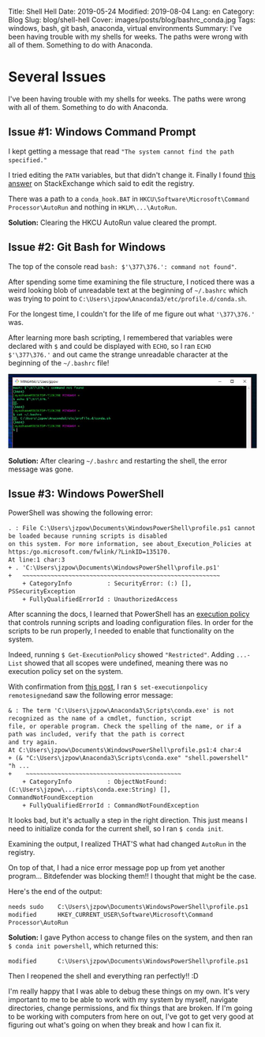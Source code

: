 Title: Shell Hell
Date: 2019-05-24
Modified: 2019-08-04
Lang: en
Category: Blog
Slug: blog/shell-hell
Cover: images/posts/blog/bashrc_conda.jpg
Tags: windows, bash, git bash, anaconda, virtual environments
Summary: I've been having trouble with my shells for weeks. The paths were wrong with all of them. Something to do with Anaconda.

# Several Issues

I've been having trouble with my shells for weeks. The paths were wrong with all of them. Something to do with Anaconda.

## Issue #1: Windows Command Prompt
I kept getting a message that read `"The system cannot find the path specified."`

I tried editing the `PATH` variables, but that didn't change it. Finally I found [this answer](https://superuser.com/questions/727316/error-in-command-line-the-system-cannot-find-the-path-specified) on StackExchange which said to edit the registry.

There was a path to a `conda_hook.BAT` in `HKCU\Software\Microsoft\Command Processor\AutoRun` and nothing in `HKLM\...\AutoRun`.

**Solution:** Clearing the HKCU AutoRun value cleared the prompt.

## Issue #2: Git Bash for Windows

The top of the console read `bash: $'\377\376.': command not found"`.

After spending some time examining the file structure, I noticed there was a weird looking blob of unreadable text at the beginning of `~/.bashrc` which was trying to point to `C:\Users\jzpow\Anaconda3/etc/profile.d/conda.sh`.

For the longest time, I couldn't for the life of me figure out what `'\377\376.'` was.

After learning more bash scripting, I remembered that variables were declared with `$` and could be displayed with `ECHO`, so I ran `ECHO $'\377\376.'` and out came the strange unreadable character at the beginning of the `~/.bashrc` file!

![Git Bash prompt](/images/posts/blog/bashrc_conda.jpg)

**Solution:** After clearing `~/.bashrc` and restarting the shell, the error message was gone.

## Issue #3: Windows PowerShell

PowerShell was showing the following error:

```console
. : File C:\Users\jzpow\Documents\WindowsPowerShell\profile.ps1 cannot be loaded because running scripts is disabled
on this system. For more information, see about_Execution_Policies at https:/go.microsoft.com/fwlink/?LinkID=135170.
At line:1 char:3
+ . 'C:\Users\jzpow\Documents\WindowsPowerShell\profile.ps1'
+   ~~~~~~~~~~~~~~~~~~~~~~~~~~~~~~~~~~~~~~~~~~~~~~~~~~~~~~~~
    + CategoryInfo          : SecurityError: (:) [], PSSecurityException
    + FullyQualifiedErrorId : UnauthorizedAccess
```

After scanning the docs, I learned that PowerShell has an [execution policy](https://docs.microsoft.com/en-us/powershell/module/microsoft.powershell.core/about/about_execution_policies?view=powershell-6) that controls running scripts and loading configuration files. In order for the scripts to be run properly, I needed to enable that functionality on the system.

Indeed, running `$ Get-ExecutionPolicy` showed `"Restricted"`. Adding `...-List` showed that all scopes were undefined, meaning there was no execution policy set on the system.

With confirmation from [this post](https://www.faqforge.com/windows/windows-powershell-running-scripts-is-disabled-on-this-system/), I ran `$ set-executionpolicy remotesigned`and saw the following error message:

```console
& : The term 'C:\Users\jzpow\Anaconda3\Scripts\conda.exe' is not recognized as the name of a cmdlet, function, script
file, or operable program. Check the spelling of the name, or if a path was included, verify that the path is correct
and try again.
At C:\Users\jzpow\Documents\WindowsPowerShell\profile.ps1:4 char:4
+ (& "C:\Users\jzpow\Anaconda3\Scripts\conda.exe" "shell.powershell" "h ...
+    ~~~~~~~~~~~~~~~~~~~~~~~~~~~~~~~~~~~~~~~~~~~~
    + CategoryInfo          : ObjectNotFound: (C:\Users\jzpow\...ripts\conda.exe:String) [], CommandNotFoundException
    + FullyQualifiedErrorId : CommandNotFoundException
```

It looks bad, but it's actually a step in the right direction. This just means I need to initialize conda for the current shell, so I ran `$ conda init`.

Examining the output, I realized THAT'S what had changed `AutoRun` in the registry.

On top of that, I had a nice error message pop up from yet another program... Bitdefender was blocking them!! I thought that might be the case.

Here's the end of the output:

```shell
needs sudo    C:\Users\jzpow\Documents\WindowsPowerShell\profile.ps1
modified      HKEY_CURRENT_USER\Software\Microsoft\Command Processor\AutoRun
```

**Solution:** I gave Python access to change files on the system, and then ran `$ conda init powershell`, which returned this:

```shell
modified      C:\Users\jzpow\Documents\WindowsPowerShell\profile.ps1
```

Then I reopened the shell and everything ran perfectly!! :D

I'm really happy that I was able to debug these things on my own. It's very important to me to be able to work with my system by myself, navigate directories, change permissions, and fix things that are broken. If I'm going to be working with computers from here on out, I've got to get very good at figuring out what's going on when they break and how I can fix it.
